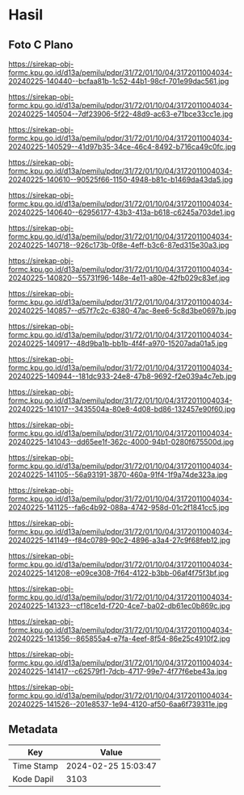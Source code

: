 # Hasil

## Foto C Plano

https://sirekap-obj-formc.kpu.go.id/d13a/pemilu/pdpr/31/72/01/10/04/3172011004034-20240225-140440--bcfaa81b-1c52-44b1-98cf-701e99dac561.jpg

https://sirekap-obj-formc.kpu.go.id/d13a/pemilu/pdpr/31/72/01/10/04/3172011004034-20240225-140504--7df23906-5f22-48d9-ac63-e71bce33cc1e.jpg

https://sirekap-obj-formc.kpu.go.id/d13a/pemilu/pdpr/31/72/01/10/04/3172011004034-20240225-140529--41d97b35-34ce-46c4-8492-b716ca49c0fc.jpg

https://sirekap-obj-formc.kpu.go.id/d13a/pemilu/pdpr/31/72/01/10/04/3172011004034-20240225-140610--90525f66-1150-4948-b81c-b1469da43da5.jpg

https://sirekap-obj-formc.kpu.go.id/d13a/pemilu/pdpr/31/72/01/10/04/3172011004034-20240225-140640--62956177-43b3-413a-b618-c6245a703de1.jpg

https://sirekap-obj-formc.kpu.go.id/d13a/pemilu/pdpr/31/72/01/10/04/3172011004034-20240225-140718--926c173b-0f8e-4eff-b3c6-87ed315e30a3.jpg

https://sirekap-obj-formc.kpu.go.id/d13a/pemilu/pdpr/31/72/01/10/04/3172011004034-20240225-140820--55731f96-148e-4e11-a80e-42fb029c83ef.jpg

https://sirekap-obj-formc.kpu.go.id/d13a/pemilu/pdpr/31/72/01/10/04/3172011004034-20240225-140857--d57f7c2c-6380-47ac-8ee6-5c8d3be0697b.jpg

https://sirekap-obj-formc.kpu.go.id/d13a/pemilu/pdpr/31/72/01/10/04/3172011004034-20240225-140917--48d9ba1b-bb1b-4f4f-a970-15207ada01a5.jpg

https://sirekap-obj-formc.kpu.go.id/d13a/pemilu/pdpr/31/72/01/10/04/3172011004034-20240225-140944--181dc933-24e8-47b8-9692-f2e039a4c7eb.jpg

https://sirekap-obj-formc.kpu.go.id/d13a/pemilu/pdpr/31/72/01/10/04/3172011004034-20240225-141017--3435504a-80e8-4d08-bd86-132457e90f60.jpg

https://sirekap-obj-formc.kpu.go.id/d13a/pemilu/pdpr/31/72/01/10/04/3172011004034-20240225-141043--dd65ee1f-362c-4000-94b1-0280f675500d.jpg

https://sirekap-obj-formc.kpu.go.id/d13a/pemilu/pdpr/31/72/01/10/04/3172011004034-20240225-141105--56a93191-3870-460a-91f4-1f9a74de323a.jpg

https://sirekap-obj-formc.kpu.go.id/d13a/pemilu/pdpr/31/72/01/10/04/3172011004034-20240225-141125--fa6c4b92-088a-4742-958d-01c2f1841cc5.jpg

https://sirekap-obj-formc.kpu.go.id/d13a/pemilu/pdpr/31/72/01/10/04/3172011004034-20240225-141149--f84c0789-90c2-4896-a3a4-27c9f68feb12.jpg

https://sirekap-obj-formc.kpu.go.id/d13a/pemilu/pdpr/31/72/01/10/04/3172011004034-20240225-141208--e09ce308-7f64-4122-b3bb-06af4f75f3bf.jpg

https://sirekap-obj-formc.kpu.go.id/d13a/pemilu/pdpr/31/72/01/10/04/3172011004034-20240225-141323--cf18ce1d-f720-4ce7-ba02-db61ec0b869c.jpg

https://sirekap-obj-formc.kpu.go.id/d13a/pemilu/pdpr/31/72/01/10/04/3172011004034-20240225-141356--865855a4-e7fa-4eef-8f54-86e25c4910f2.jpg

https://sirekap-obj-formc.kpu.go.id/d13a/pemilu/pdpr/31/72/01/10/04/3172011004034-20240225-141417--c62579f1-7dcb-4717-99e7-4f77f6ebe43a.jpg

https://sirekap-obj-formc.kpu.go.id/d13a/pemilu/pdpr/31/72/01/10/04/3172011004034-20240225-141526--201e8537-1e94-4120-af50-6aa6f739311e.jpg


## Metadata

| Key        | Value               |
| ---------- | ------------------- |
| Time Stamp | 2024-02-25 15:03:47 |
| Kode Dapil | 3103                |



